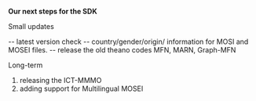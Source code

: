 **Our next steps for the SDK**

Small updates

-- latest version check
-- country/gender/origin/ information for MOSI and MOSEI files. 
-- release the old theano codes MFN, MARN, Graph-MFN


Long-term

1. releasing the ICT-MMMO
2. adding support for Multilingual MOSEI

